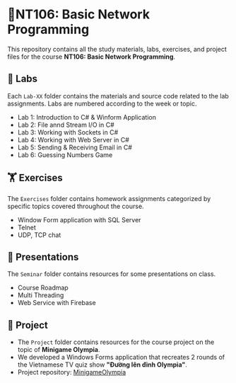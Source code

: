 # 📘NT106: Basic Network Programming
This repository contains all the study materials, labs, exercises, and project files for the course **NT106: Basic Network Programming**.

## 🧪 Labs

Each `Lab-XX` folder contains the materials and source code related to the lab assignments. Labs are numbered according to the week or topic.
- Lab 1: Introduction to C# & Winform Application
- Lab 2: File annd Stream I/O in C#
- Lab 3: Working with Sockets in C#
- Lab 4: Working with Web Server in C#
- Lab 5: Sending & Receiving Email in C#
- Lab 6: Guessing Numbers Game

## 🏋️ Exercises

The `Exercises` folder contains homework assignments categorized by specific topics covered throughout the course.
- Window Form application with SQL Server
- Telnet
- UDP, TCP chat

## 📝 Presentations

The `Seminar` folder contains resources for some presentations on class.
- Course Roadmap
- Multi Threading
- Web Service with Firebase

## 🚀 Project
- The `Project` folder contains resources for the course project on the topic of **Minigame Olympia**.
- We developed a Windows Forms application that recreates 2 rounds of the Vietnamese TV quiz show **"Đường lên đỉnh Olympia"**.
- Project repository: [MinigameOlympia](https://github.com/ShadowK2494/MinigameOlympia#)
